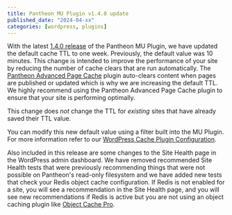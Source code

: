 ```yaml
---
title: Pantheon MU Plugin v1.4.0 update
published_date: "2024-04-xx"
categories: [wordpress, plugins]
---
```


With the latest [1.4.0 release](https://github.com/pantheon-systems/pantheon-mu-plugin/releases) of the Pantheon MU Plugin, we have updated the default cache TTL to one week. Previously, the default value was 10 minutes. This change is intended to improve the performance of your site by reducing the number of cache clears that are run automatically. The [Pantheon Advanced Page Cache](https://wordpress.org/plugins/pantheon-advanced-page-cache) plugin auto-clears content when pages are published or updated which is why we are increasing the default TTL. We highly recommend using the Pantheon Advanced Page Cache plugin to ensure that your site is performing optimally.

This change does _not_ change the TTL for _existing_ sites that have already saved their TTL value.

You can modify this new default value using a filter built into the MU Plugin. For more information refer to our [WordPress Cache Plugin Configuration](/guides/wordpress-configurations/wordpress-cache-plugin#override-the-default-ttl).

Also included in this release are some changes to the Site Health page in the WordPress admin dashboard. We have removed recommended Site Health tests that were previously recommending things that were not possible on Pantheon's read-only filesystem and we have added new tests that check your Redis object cache configuration. If Redis is not enabled for a site, you will see a recommendation in the Site Health page, and you will see new recommendations if Redis is active but you are not using an object caching plugin like [Object Cache Pro](/object-cache/wordpress).